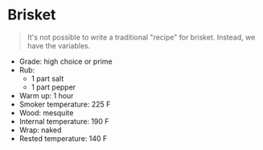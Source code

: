 Brisket
=======

> It's not possible to write a traditional "recipe" for brisket. Instead, we have the variables.

- Grade: high choice or prime
- Rub:
  - 1 part salt
  - 1 part pepper
- Warm up: 1 hour
- Smoker temperature: 225 F
- Wood: mesquite
- Internal temperature: 190 F
- Wrap: naked
- Rested temperature: 140 F
